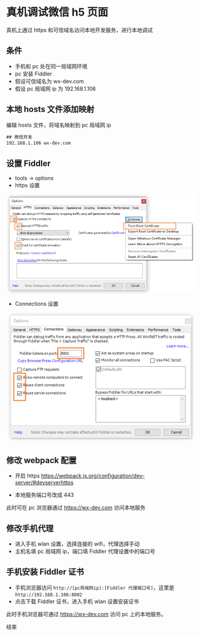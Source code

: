 # 真机调试微信 h5 页面

真机上通过 https 和可信域名访问本地开发服务，进行本地调试

## 条件

- 手机和 pc 处在同一局域网环境
- pc 安装 Fiddler
- 假设可信域名为 wx-dev.com
- 假设 pc 局域网 ip 为 192.168.1.106

## 本地 hosts 文件添加映射

编辑 hosts 文件，将域名映射到 pc 局域网 ip

```txt
## 微信开发
192.168.1.106 wx-dev.com
```

## 设置 Fiddler

- tools -> options
- https 设置

![](../resource/微信/01.png)

- Connections 设置

![](../resource/微信/02.png)

## 修改 webpack 配置

- 开启 https
  <https://webpack.js.org/configuration/dev-server/#devserverhttps>

- 本地服务端口号改成 443

此时可在 pc 浏览器通过 https://wx-dev.com 访问本地服务

## 修改手机代理

- 进入手机 wlan 设置，选择连接的 wifi，代理选择手动
- 主机名填 pc 局域网 ip，端口填 Fiddler 代理设置中的端口号

## 手机安装 Fiddler 证书

- 手机浏览器访问 `http://[pc局域网ip]:[Fiddler 代理端口号]`，这里是 `http://192.168.1.106:8002`
- 点击下载 Fiddler 证书，进入手机 wlan 设置安装证书

此时手机浏览器可通过 https://wx-dev.com 访问 pc 上的本地服务。

结束
